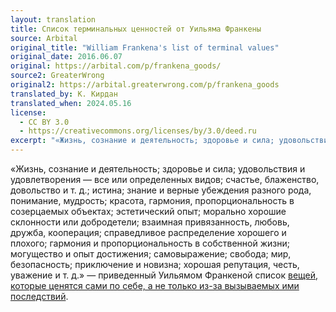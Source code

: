 ```yaml
---
layout: translation
title: Список терминальных ценностей от Уильяма Франкены
source: Arbital
original_title: "William Frankena's list of terminal values"
original_date: 2016.06.07
original: https://arbital.com/p/frankena_goods/
source2: GreaterWrong
original2: https://arbital.greaterwrong.com/p/frankena_goods
translated_by: К. Кирдан
translated_when: 2024.05.16
license:
  - CC BY 3.0
  - https://creativecommons.org/licenses/by/3.0/deed.ru  
excerpt: "«Жизнь, сознание и деятельность; здоровье и сила; удовольствия и удовлетворения — все или определенных видов; счастье, блаженство, довольство и т. д.; истина; знание и верные убеждения разного рода, понимание, мудрость; красота, гармония, пропорциональность в созерцаемых объектах; эстетический опыт; морально хорошие склонности или добродетели; взаимная привязанность, любовь, дружба, кооперация; справедливое распределение хорошего и плохого; гармония и пропорциональность в собственной жизни; могущество и опыт достижения; самовыражение; свобода; мир, безопасность; приключение и новизна; хорошая репутация, честь, уважение и т. д.»"
---
```

«Жизнь, сознание и деятельность; здоровье и сила; удовольствия и удовлетворения — все или определенных видов; счастье, блаженство, довольство и т. д.; истина; знание и верные убеждения разного рода, понимание, мудрость; красота, гармония, пропорциональность в созерцаемых объектах; эстетический опыт; морально хорошие склонности или добродетели; взаимная привязанность, любовь, дружба, кооперация; справедливое распределение хорошего и плохого; гармония и пропорциональность в собственной жизни; могущество и опыт достижения; самовыражение; свобода; мир, безопасность; приключение и новизна; хорошая репутация, честь, уважение и т. д.» — приведенный Уильямом Франкеной список [вещей, которые ценятся сами по себе, а не только из-за вызываемых ими последствий](terminal-vs-instrumental.html).
